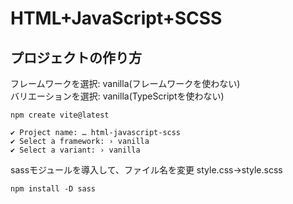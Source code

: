 # HTML+JavaScript+SCSS
## プロジェクトの作り方
フレームワークを選択: vanilla(フレームワークを使わない)  
バリエーションを選択: vanilla(TypeScriptを使わない)  
```
npm create vite@latest
```
```
✔ Project name: … html-javascript-scss
✔ Select a framework: › vanilla
✔ Select a variant: › vanilla
```

sassモジュールを導入して、ファイル名を変更 style.css→style.scss
```
npm install -D sass
```
